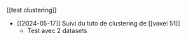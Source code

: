 [[test clustering]]
- [[2024-05-17]] Suivi du tuto de clustering de [[voxel 51]]
	- Test avec 2 datasets